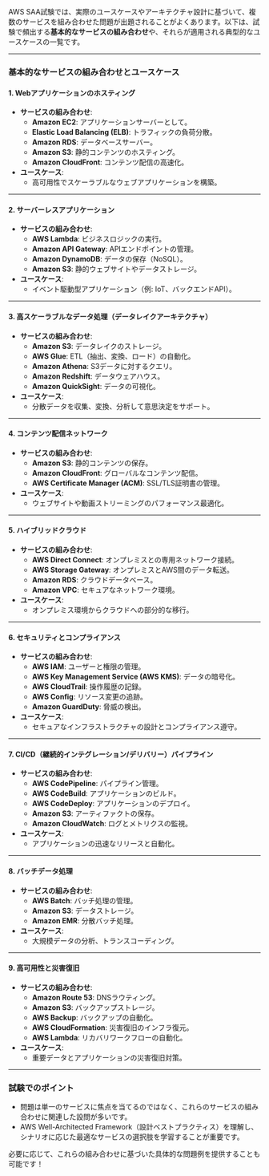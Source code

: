 AWS SAA試験では、実際のユースケースやアーキテクチャ設計に基づいて、複数のサービスを組み合わせた問題が出題されることがよくあります。以下は、試験で頻出する**基本的なサービスの組み合わせ**や、それらが適用される典型的なユースケースの一覧です。

---

### **基本的なサービスの組み合わせとユースケース**

#### **1. Webアプリケーションのホスティング**
- **サービスの組み合わせ**:
  - **Amazon EC2**: アプリケーションサーバーとして。
  - **Elastic Load Balancing (ELB)**: トラフィックの負荷分散。
  - **Amazon RDS**: データベースサーバー。
  - **Amazon S3**: 静的コンテンツのホスティング。
  - **Amazon CloudFront**: コンテンツ配信の高速化。
- **ユースケース**:
  - 高可用性でスケーラブルなウェブアプリケーションを構築。

---

#### **2. サーバーレスアプリケーション**
- **サービスの組み合わせ**:
  - **AWS Lambda**: ビジネスロジックの実行。
  - **Amazon API Gateway**: APIエンドポイントの管理。
  - **Amazon DynamoDB**: データの保存（NoSQL）。
  - **Amazon S3**: 静的ウェブサイトやデータストレージ。
- **ユースケース**:
  - イベント駆動型アプリケーション（例: IoT、バックエンドAPI）。

---

#### **3. 高スケーラブルなデータ処理（データレイクアーキテクチャ）**
- **サービスの組み合わせ**:
  - **Amazon S3**: データレイクのストレージ。
  - **AWS Glue**: ETL（抽出、変換、ロード）の自動化。
  - **Amazon Athena**: S3データに対するクエリ。
  - **Amazon Redshift**: データウェアハウス。
  - **Amazon QuickSight**: データの可視化。
- **ユースケース**:
  - 分散データを収集、変換、分析して意思決定をサポート。

---

#### **4. コンテンツ配信ネットワーク**
- **サービスの組み合わせ**:
  - **Amazon S3**: 静的コンテンツの保存。
  - **Amazon CloudFront**: グローバルなコンテンツ配信。
  - **AWS Certificate Manager (ACM)**: SSL/TLS証明書の管理。
- **ユースケース**:
  - ウェブサイトや動画ストリーミングのパフォーマンス最適化。

---

#### **5. ハイブリッドクラウド**
- **サービスの組み合わせ**:
  - **AWS Direct Connect**: オンプレミスとの専用ネットワーク接続。
  - **AWS Storage Gateway**: オンプレミスとAWS間のデータ転送。
  - **Amazon RDS**: クラウドデータベース。
  - **Amazon VPC**: セキュアなネットワーク環境。
- **ユースケース**:
  - オンプレミス環境からクラウドへの部分的な移行。

---

#### **6. セキュリティとコンプライアンス**
- **サービスの組み合わせ**:
  - **AWS IAM**: ユーザーと権限の管理。
  - **AWS Key Management Service (AWS KMS)**: データの暗号化。
  - **AWS CloudTrail**: 操作履歴の記録。
  - **AWS Config**: リソース変更の追跡。
  - **Amazon GuardDuty**: 脅威の検出。
- **ユースケース**:
  - セキュアなインフラストラクチャの設計とコンプライアンス遵守。

---

#### **7. CI/CD（継続的インテグレーション/デリバリー）パイプライン**
- **サービスの組み合わせ**:
  - **AWS CodePipeline**: パイプライン管理。
  - **AWS CodeBuild**: アプリケーションのビルド。
  - **AWS CodeDeploy**: アプリケーションのデプロイ。
  - **Amazon S3**: アーティファクトの保存。
  - **Amazon CloudWatch**: ログとメトリクスの監視。
- **ユースケース**:
  - アプリケーションの迅速なリリースと自動化。

---

#### **8. バッチデータ処理**
- **サービスの組み合わせ**:
  - **AWS Batch**: バッチ処理の管理。
  - **Amazon S3**: データストレージ。
  - **Amazon EMR**: 分散バッチ処理。
- **ユースケース**:
  - 大規模データの分析、トランスコーディング。

---

#### **9. 高可用性と災害復旧**
- **サービスの組み合わせ**:
  - **Amazon Route 53**: DNSラウティング。
  - **Amazon S3**: バックアップストレージ。
  - **AWS Backup**: バックアップの自動化。
  - **AWS CloudFormation**: 災害復旧のインフラ復元。
  - **AWS Lambda**: リカバリワークフローの自動化。
- **ユースケース**:
  - 重要データとアプリケーションの災害復旧対策。

---

### **試験でのポイント**
- 問題は単一のサービスに焦点を当てるのではなく、これらのサービスの組み合わせに関連した設問が多いです。
- AWS Well-Architected Framework（設計ベストプラクティス）を理解し、シナリオに応じた最適なサービスの選択肢を学習することが重要です。

必要に応じて、これらの組み合わせに基づいた具体的な問題例を提供することも可能です！